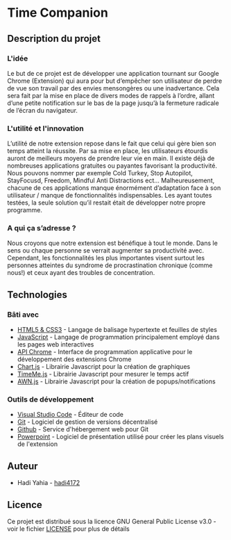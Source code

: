 # Time Companion

## Description du projet

### L'idée

Le but de ce projet est de développer une application tournant sur Google Chrome (Extension) qui aura pour but d’empêcher son utilisateur de perdre de vue son travail par des envies mensongères ou une inadvertance. Cela sera fait par la mise en place de divers modes de rappels à l’ordre, allant d’une petite notification sur le bas de la page jusqu’à la fermeture radicale de l’écran du navigateur.

### L'utilité et l'innovation

L’utilité de notre extension repose dans le fait que celui qui gère bien son temps atteint la réussite. Par sa mise en place, les utilisateurs étourdis auront de meilleurs moyens de prendre leur vie en main. Il existe déjà de nombreuses applications gratuites ou payantes favorisant la productivité. Nous pouvons nommer par exemple Cold Turkey, Stop Autopilot, StayFocusd, Freedom, Mindful Anti Distractions ect… Malheureusement, chacune de ces applications manque énormément d’adaptation face à son utilisateur / manque de fonctionnalités indispensables. Les ayant toutes testées, la seule solution qu’il restait était de développer notre propre programme.

### A qui ça s’adresse ? 

Nous croyons que notre extension est bénéfique à tout le monde. Dans le sens ou chaque personne se verrait augmenter sa productivité avec. Cependant, les fonctionnalités les plus importantes visent surtout les personnes atteintes du syndrome de procrastination chronique (comme nous!) et ceux ayant des troubles de concentration.

## Technologies

### Bâti avec

* [HTML5 & CSS3](https://www.w3.org/) - Langage de balisage hypertexte et feuilles de styles
* [JavaScript](https://developer.mozilla.org/fr/docs/Web/JavaScript) - Langage de programmation principalement employé dans les pages web interactives
* [API Chrome](https://developer.chrome.com/extensions/devguide) - Interface de programmation applicative pour le développement des extensions Chrome
* [Chart.js](https://www.chartjs.org/) - Librairie Javascript pour la création de graphiques
* [TimeMe.js](https://jasonzissman.github.io/time-me-demo/) - Librairie Javascript pour mesurer le temps actif
* [AWN.js](https://f3oall.github.io/awesome-notifications/) - Librairie Javascript pour la création de popups/notifications

### Outils de développement

* [Visual Studio Code](https://code.visualstudio.com/) - Éditeur de code
* [Git](https://git-scm.com/) - Logiciel de gestion de versions décentralisé
* [Github](https://github.com/) - Service d'hébergement web pour Git
* [Powerpoint](https://office.live.com/start/powerpoint.aspx) - Logiciel de présentation utilisé pour créer les plans visuels de l'extension

## Auteur

* Hadi Yahia - [hadi4172](https://github.com/hadi4172)

## Licence

Ce projet est distribué sous la licence GNU General Public License v3.0 - voir le fichier [LICENSE](LICENSE) pour plus de détails


